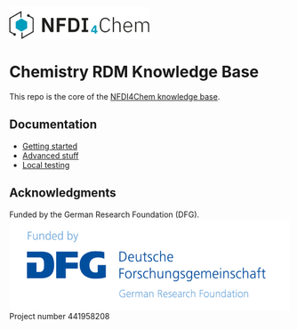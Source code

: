 <img src="./static/img/N4C_logo_navbar_large.svg" alt="N4C logo" width="50%"/>

# Chemistry RDM Knowledge Base

This repo is the core of the [NFDI4Chem knowledge base](https://knowledgebase.nfdi4chem.de).

## Documentation

- [Getting started](./readme/getting_started.md)
- [Advanced stuff](./readme/advanced.md)
- [Local testing](./readme/testing.md)

## Acknowledgments

Funded by the German Research Foundation (DFG).
<img src="./static/img/readme/dfg_logo_schriftzug_blau_foerderung_en.gif" alt="N4C logo" />
Project number 441958208
